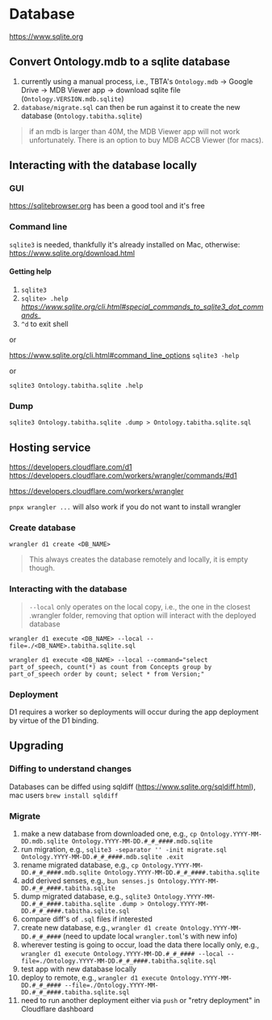 # Database

https://www.sqlite.org

## Convert Ontology.mdb to a sqlite database

1. currently using a manual process, i.e., TBTA's `Ontology.mdb` -> Google Drive -> MDB Viewer app -> download sqlite file (`Ontology.VERSION.mdb.sqlite`)
1. `database/migrate.sql` can then be run against it to create the new database (`Ontology.tabitha.sqlite`)

> if an mdb is larger than 40M, the MDB Viewer app will not work unfortunately.  There is an option to buy MDB ACCB Viewer (for macs).

## Interacting with the database locally

### GUI

https://sqlitebrowser.org has been a good tool and it's free

### Command line

`sqlite3` is needed, thankfully it's already installed on Mac, otherwise:  https://www.sqlite.org/download.html

#### Getting help

1. `sqlite3`
1. `sqlite> .help` *https://www.sqlite.org/cli.html#special_commands_to_sqlite3_dot_commands_*
1. `^d` to exit shell

or

https://www.sqlite.org/cli.html#command_line_options
`sqlite3 -help`

or

`sqlite3 Ontology.tabitha.sqlite .help`

### Dump

`sqlite3 Ontology.tabitha.sqlite .dump > Ontology.tabitha.sqlite.sql`

## Hosting service

https://developers.cloudflare.com/d1
https://developers.cloudflare.com/workers/wrangler/commands/#d1

https://developers.cloudflare.com/workers/wrangler

`pnpx wrangler ...` will also work if you do not want to install wrangler

### Create database

`wrangler d1 create <DB_NAME>`

> This always creates the database remotely and locally, it is empty though.

### Interacting with the database

> `--local` only operates on the local copy, i.e., the one in the closest .wrangler folder, removing that option will interact with the deployed database

`wrangler d1 execute <DB_NAME> --local --file=./<DB_NAME>.tabitha.sqlite.sql`

`wrangler d1 execute <DB_NAME> --local --command="select part_of_speech, count(*) as count from Concepts group by part_of_speech order by count; select * from Version;"`

### Deployment

D1 requires a worker so deployments will occur during the app deployment by virtue of the D1 binding.

## Upgrading

### Diffing to understand changes

Databases can be diffed using sqldiff (https://www.sqlite.org/sqldiff.html), mac users `brew install sqldiff`

### Migrate

1. make a new database from downloaded one, e.g., `cp Ontology.YYYY-MM-DD.mdb.sqlite Ontology.YYYY-MM-DD.#_#_####.mdb.sqlite`
1. run migration, e.g., `sqlite3 -separator '' -init migrate.sql Ontology.YYYY-MM-DD.#_#_####.mdb.sqlite .exit`
1. rename migrated database, e.g., `cp Ontology.YYYY-MM-DD.#_#_####.mdb.sqlite Ontology.YYYY-MM-DD.#_#_####.tabitha.sqlite`
1. add derived senses, e.g., `bun senses.js Ontology.YYYY-MM-DD.#_#_####.tabitha.sqlite`
1. dump migrated database, e.g., `sqlite3 Ontology.YYYY-MM-DD.#_#_####.tabitha.sqlite .dump > Ontology.YYYY-MM-DD.#_#_####.tabitha.sqlite.sql`
1. compare diff's of `.sql` files if interested
1.	create new database, e.g., `wrangler d1 create Ontology.YYYY-MM-DD.#_#_####`  (need to update local `wrangler.toml`'s with new info)
1. wherever testing is going to occur, load the data there locally only, e.g., `wrangler d1 execute Ontology.YYYY-MM-DD.#_#_#### --local --file=./Ontology.YYYY-MM-DD.#_#_####.tabitha.sqlite.sql`
1. test app with new database locally
1. deploy to remote, e.g., `wrangler d1 execute Ontology.YYYY-MM-DD.#_#_#### --file=./Ontology.YYYY-MM-DD.#_#_####.tabitha.sqlite.sql`
1. need to run another deployment either via `push` or "retry deployment" in Cloudflare dashboard